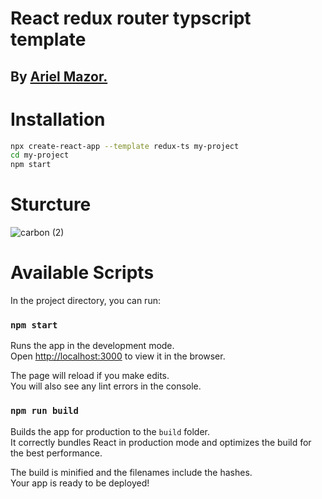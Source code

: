 # React redux router typscript template

## By [Ariel Mazor.](https://github.com/arielmazor)

# Installation

```zsh
npx create-react-app --template redux-ts my-project
cd my-project
npm start
```

# Sturcture

![carbon (2)](https://user-images.githubusercontent.com/64742335/153598241-768b8d7d-d381-47b6-9250-c1001bee6b50.png)

# Available Scripts

In the project directory, you can run:

### `npm start`

Runs the app in the development mode.\
Open [http://localhost:3000](http://localhost:3000) to view it in the browser.

The page will reload if you make edits.\
You will also see any lint errors in the console.

### `npm run build`

Builds the app for production to the `build` folder.\
It correctly bundles React in production mode and optimizes the build for the best performance.

The build is minified and the filenames include the hashes.\
Your app is ready to be deployed!
